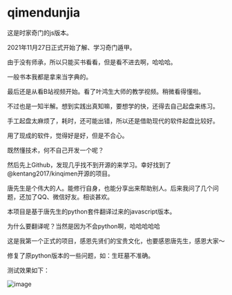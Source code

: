# qimendunjia
这是时家奇门的js版本。

2021年11月27日正式开始了解、学习奇门遁甲。

由于没有师承，所以只能买书看看，但是看不进去啊，哈哈哈。

一般书本我都是拿来当字典的。

最后还是从看B站视频开始。看了叶鸿生大师的教学视频。稍微看得懂啦。

不过也是一知半解。想到实践出真知嘛，要想学的快，还得去自己起盘来练习。

手工起盘太麻烦了，耗时，还可能出错，所以还是借助现代的软件起盘比较好。

用了现成的软件，觉得好是好，但是不合心。

既然懂技术，何不自己开发一个呢？

然后先上Github，发现几乎找不到开源的来学习。幸好找到了@kentang2017/kinqimen开源的项目。

唐先生是个伟大的人。能修行自身，也能分享出来帮助别人。后来我问了几个问题，还加了QQ、微信好友。相谈甚欢。

本项目是基于唐先生的python套件翻译过来的javascript版本。

为什么要翻译呢？当然是因为不会python啊，哈哈哈哈哈

这是我第一个正式的项目，感恩先贤们的宝贵文化，也要感恩唐先生，感恩大家～


修复了原python版本的一些问题，如：生旺墓不准确。


测试效果如下：

![image](https://user-images.githubusercontent.com/25190239/144270056-ac09e50b-21f5-4507-b4c9-54fca08fe8e0.png)
